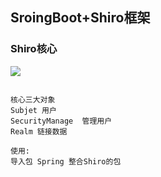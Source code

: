 ## SroingBoot+Shiro框架
### Shiro核心
![](http://small-howe.cn-bj.ufileos.com/5a63a996-13a7-45fa-bbcf-3324c952426a.png?UCloudPublicKey=TOKEN_7728f428-03f0-4a5f-b3fd-e5632771d02e&Signature=4MgV60AafVAJX5k5e2%2FA8jC8wbs%3D&Expires=1889165699) 
```

核心三大对象
Subjet 用户
SecurityManage  管理用户
Realm 链接数据

使用:
导入包 Spring 整合Shiro的包


```